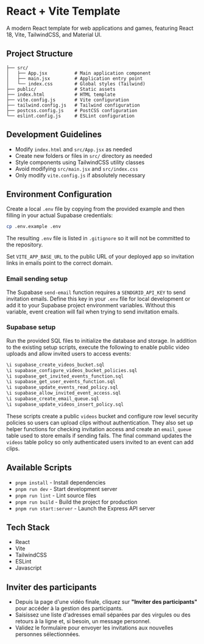 # React + Vite Template

A modern React template for web applications and games, featuring React 18, Vite, TailwindCSS, and Material UI.

## Project Structure

```
├── src/
│   ├── App.jsx          # Main application component
│   ├── main.jsx         # Application entry point
│   └── index.css        # Global styles (Tailwind)
├── public/              # Static assets
├── index.html           # HTML template
├── vite.config.js       # Vite configuration
├── tailwind.config.js   # Tailwind configuration
├── postcss.config.js    # PostCSS configuration
└── eslint.config.js     # ESLint configuration
```

## Development Guidelines

- Modify `index.html` and `src/App.jsx` as needed
- Create new folders or files in `src/` directory as needed
- Style components using TailwindCSS utility classes
- Avoid modifying `src/main.jsx` and `src/index.css`
- Only modify `vite.config.js` if absolutely necessary

## Environment Configuration

Create a local `.env` file by copying from the provided example and then
filling in your actual Supabase credentials:

```bash
cp .env.example .env
```

The resulting `.env` file is listed in `.gitignore` so it will not be committed
to the repository.

Set `VITE_APP_BASE_URL` to the public URL of your deployed app so invitation
links in emails point to the correct domain.

### Email sending setup

The Supabase `send-email` function requires a `SENDGRID_API_KEY` to send
invitation emails. Define this key in your `.env` file for local development or
add it to your Supabase project environment variables. Without this variable,
event creation will fail when trying to send invitation emails.

### Supabase setup

Run the provided SQL files to initialize the database and storage. In addition
to the existing setup scripts, execute the following to enable public video
uploads and allow invited users to access events:

```sql
\i supabase_create_videos_bucket.sql
\i supabase_configure_videos_bucket_policies.sql
\i supabase_get_invited_events_function.sql
\i supabase_get_user_events_function.sql
\i supabase_update_events_read_policy.sql
\i supabase_allow_invited_event_access.sql
\i supabase_create_email_queue.sql
\i supabase_update_videos_insert_policy.sql
```

These scripts create a public `videos` bucket and configure row level security
policies so users can upload clips without authentication. They also set up
helper functions for checking invitation access and create an `email_queue`
table used to store emails if sending fails. The final command updates the
`videos` table policy so only authenticated users invited to an event can add
clips.

## Available Scripts
- `pnpm install` - Install dependencies
- `pnpm run dev` - Start development server
- `pnpm run lint` - Lint source files
- `pnpm run build` - Build the project for production
- `pnpm run start:server` - Launch the Express API server

## Tech Stack

- React
- Vite
- TailwindCSS
- ESLint
- Javascript

## Inviter des participants

- Depuis la page d'une vidéo finale, cliquez sur **"Inviter des participants"** pour accéder à la gestion des participants.
- Saisissez une liste d'adresses email séparées par des virgules ou des retours à la ligne et, si besoin, un message personnel.
- Validez le formulaire pour envoyer les invitations aux nouvelles personnes sélectionnées.

